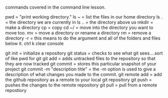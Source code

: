 commands covered in the command line lesson.

pwd = "print working directory."
ls ~ = list the files in our home directory
ls . = the directory we are currently in
ls .. = the directory above us
mkdir = make a directory
cp = copy
cd ~/ = move into the directory you want to move too.
mv = move a directory or rename a directory
rm = remove a directory
-r = this means to do the argument and all of the folders and files below it.
ctrl k clear console

git init = initialize a repository
git status = checks to see what git sees....sort of like pwd for git
git add = adds untracked files to the repository so that they are now tracked
git commit = stores this particular snapshot of your project
git commit -m "description title" = the -m option is used to give a description of what changes you made to the commit.
git remote add = add the github repository as a remote to your local git repository
git push = pushes the changes to the remote repository 
git pull = pull from a remote repostiory
